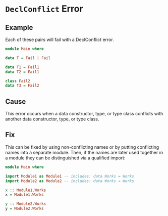 # `DeclConflict` Error

## Example
Each of these pairs will fail with a DeclConflict error.
```purescript
module Main where

data T = Fail | Fail

data T1 = Fail1
data T2 = Fail1

class Fail2
data T3 = Fail2
```

## Cause

This error occurs when a data constructor, type, or type class conflicts with another data constructor, type, or type class.

## Fix
This can be fixed by using non-conflicting names or by putting conflicting names into a separate module. Then, if the names are later used together in a module they can be distinguished via a qualified import:
```purescript
module Main where

import Module1 as Module1 -- includes: data Works = Works
import Module2 as Module2 -- includes: data Works = Works

x :: Module1.Works
x = Module1.Works

y :: Module2.Works
y = Module2.Works 
```

